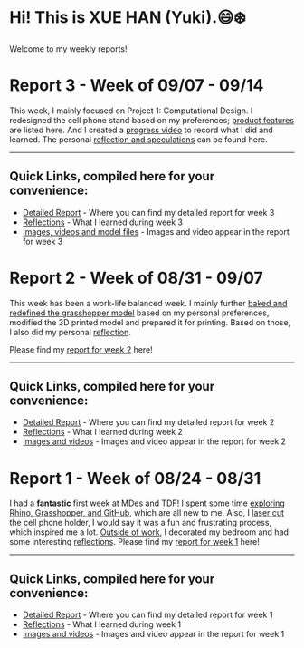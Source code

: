 # Hi! This is XUE HAN (Yuki).😄❄️
Welcome to my weekly reports! 

# Report 3 - Week of 09/07 - 09/14

This week, I mainly focused on Project 1: Computational Design. I redesigned the cell phone stand based on my preferences; [product features](https://github.com/Berkeley-MDes/tdf-fa23-Yukihan528/blob/main/weekly%20report/Report%203%20-%20Week%20of%2009%2007%20-%20%2009%2014.md#product-features) are listed here. And I created a [progress video](https://youtu.be/6hY8ILsYISs) to record what I did and learned. The personal [reflection and speculations](https://github.com/Berkeley-MDes/tdf-fa23-Yukihan528/blob/main/weekly%20report/Report%203%20-%20Week%20of%2009%2007%20-%20%2009%2014.md#reflections) can be found here.

--- 
## Quick Links, compiled here for your convenience: ##

- [Detailed Report](https://github.com/Berkeley-MDes/tdf-fa23-Yukihan528/blob/main/weekly%20report/Report%203%20-%20Week%20of%2009%2007%20-%20%2009%2014.md#report-3---week-of-0907---0914) - Where you can find my detailed report for week 3
- [Reflections](https://github.com/Berkeley-MDes/tdf-fa23-Yukihan528/blob/main/weekly%20report/Report%203%20-%20Week%20of%2009%2007%20-%20%2009%2014.md#reflections) - What I learned during week 3
- [Images, videos and model files](https://github.com/Berkeley-MDes/tdf-fa23-Yukihan528/tree/main/weekly%20report/Report%203%20-%20Week%20of%2009%2007%20-%2009%2014) - Images and video appear in the report for week 3
  


# Report 2 - Week of 08/31 - 09/07

This week has been a work-life balanced week. I mainly further [baked and redefined the grasshopper model](https://github.com/Berkeley-MDes/tdf-fa23-Yukihan528/blob/main/weekly%20report/Report%202%20-%20Week%20of%2008%2031%20-%2009%2007.md#bake-and-redefine-the-model-for-3d-printing) based on my personal preferences, modified the 3D printed model and prepared it for printing. Based on those, I also did my personal [reflection](https://github.com/Berkeley-MDes/tdf-fa23-Yukihan528/blob/main/weekly%20report/Report%202%20-%20Week%20of%2008%2031%20-%2009%2007.md#reflections).

Please find my [report for week 2](https://github.com/Berkeley-MDes/tdf-fa23-Yukihan528/blob/main/weekly%20report/Report%202%20-%20Week%20of%2008%2031%20-%2009%2007.md) here!

--- 
## Quick Links, compiled here for your convenience: ##

- [Detailed Report](https://github.com/Berkeley-MDes/tdf-fa23-Yukihan528/blob/main/weekly%20report/Report%202%20-%20Week%20of%2008%2031%20-%2009%2007.md) - Where you can find my detailed report for week 2
- [Reflections](https://github.com/Berkeley-MDes/tdf-fa23-Yukihan528/blob/main/weekly%20report/Report%202%20-%20Week%20of%2008%2031%20-%2009%2007.md#reflections) - What I learned during week 2
- [Images and videos](https://github.com/Berkeley-MDes/tdf-fa23-Yukihan528/tree/main/weekly%20report/Report%202%20-%20Week%20of%2008%2031%20-%2009%2007) - Images and video appear in the report for week 2
  



# Report 1 - Week of 08/24 - 08/31

I had a **fantastic** first week at MDes and TDF! I spent some time [exploring Rhino, Grasshopper, and GitHub](https://github.com/Berkeley-MDes/tdf-fa23-Yukihan528/blob/main/weekly%20report/Report%201%20-%20Week%20of%2008%2024%20-%2008%2031%20d43654518cc241ea938e8c26bf6f73fe.md#explore-the-design-tools), which are all new to me. Also, I [laser cut](https://github.com/Berkeley-MDes/tdf-fa23-Yukihan528/blob/main/weekly%20report/Report%201%20-%20Week%20of%2008%2024%20-%2008%2031%20d43654518cc241ea938e8c26bf6f73fe.md#laser-cutting) the cell phone holder, I would say it was a fun and frustrating process, which inspired me a lot. [Outside of work](https://github.com/Berkeley-MDes/tdf-fa23-Yukihan528/blob/main/weekly%20report/Report%201%20-%20Week%20of%2008%2024%20-%2008%2031%20d43654518cc241ea938e8c26bf6f73fe.md#outside-of-tdf-what-i-did-this-week), I decorated my bedroom and had some interesting [reflections](https://github.com/Berkeley-MDes/tdf-fa23-Yukihan528/blob/main/weekly%20report/Report%201%20-%20Week%20of%2008%2024%20-%2008%2031%20d43654518cc241ea938e8c26bf6f73fe.md#reflections). Please find my [report for week 1](https://github.com/Berkeley-MDes/tdf-fa23-Yukihan528/blob/main/weekly%20report/Report%201%20-%20Week%20of%2008%2024%20-%2008%2031%20d43654518cc241ea938e8c26bf6f73fe.md) here!

--- 
## Quick Links, compiled here for your convenience: ##

- [Detailed Report](https://github.com/Berkeley-MDes/tdf-fa23-Yukihan528/blob/main/weekly%20report/Report%201%20-%20Week%20of%2008%2024%20-%2008%2031%20d43654518cc241ea938e8c26bf6f73fe.md) - Where you can find my detailed report for week 1
- [Reflections](https://github.com/Berkeley-MDes/tdf-fa23-Yukihan528/blob/main/weekly%20report/Report%201%20-%20Week%20of%2008%2024%20-%2008%2031%20d43654518cc241ea938e8c26bf6f73fe.md#reflections) - What I learned during week 1
- [Images and videos](https://github.com/Berkeley-MDes/tdf-fa23-Yukihan528/tree/main/weekly%20report/Report%201%20-%20Week%20of%2008%2024%20-%2008%2031%20d43654518cc241ea938e8c26bf6f73fe) - Images and video appear in the report for week 1
